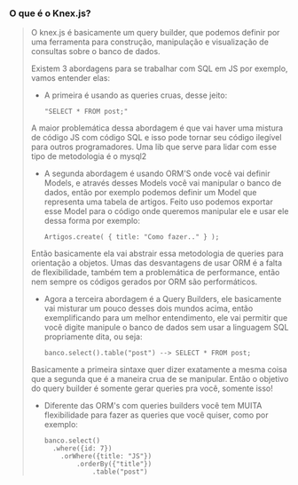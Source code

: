 ### **O que é o Knex.js?**

> O knex.js é basicamente um query builder, que podemos definir por uma ferramenta para construção, manipulação e visualização de consultas sobre o banco de dados.
>
> Existem 3 abordagens para se trabalhar com SQL em JS por exemplo, vamos entender elas:
>
> - A primeira é usando as queries cruas, desse jeito:
>
>       "SELECT * FROM post;"
>
> A maior problemática dessa abordagem é que vai haver uma mistura de código JS com código SQL e isso pode tornar seu código ilegível para outros programadores. Uma lib que serve para lidar com esse tipo de metodologia é o mysql2
>
> - A segunda abordagem é usando ORM'S onde você vai definir Models, e através desses Models você vai manipular o banco de dados, então por exemplo podemos definir um Model que representa uma tabela de artigos. Feito uso podemos exportar esse Model para o código onde queremos manipular ele e usar ele dessa forma por exemplo:
>
>       Artigos.create( { title: "Como fazer.." } );
>
> Então basicamente ela vai abstrair essa metodologia de queries para orientação a objetos. Umas das desvantagens de usar ORM é a falta de flexibilidade, também tem a problemática de performance, então nem sempre os códigos gerados por ORM são performáticos.
>
> - Agora a terceira abordagem é a Query Builders, ele basicamente vai misturar um pouco desses dois mundos acima, então exemplificando para um melhor entendimento, ele vai permitir que você digite manipule o banco de dados sem usar a linguagem SQL propriamente dita, ou seja:
>
>       banco.select().table("post") --> SELECT * FROM post;
>
> Basicamente a primeira sintaxe quer dizer exatamente a mesma coisa que a segunda que é a maneira crua de se manipular. Então o objetivo do query builder é somente gerar queries pra você, somente isso!
>
> - Diferente das ORM's com queries builders você tem MUITA flexibilidade para fazer as queries que você quiser, como por exemplo:
>
>       banco.select()
>         .where({id: 7})
>           .orWhere({title: "JS"})
>               .orderBy({"title"})
>                   .table("post")